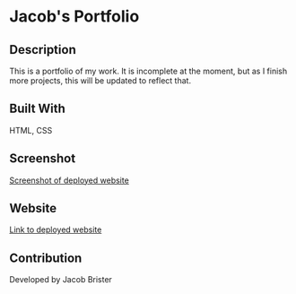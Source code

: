 # Jacob's Portfolio

## Description
This is a portfolio of my work. It is incomplete at the moment, but as I finish more projects, this will be updated to reflect that.

## Built With
HTML, CSS

## Screenshot
[Screenshot of deployed website](./assets/images/screenshot.png)

## Website
[Link to deployed website](https://jbrister71.github.io/jacobs-portfolio/)

## Contribution
Developed by Jacob Brister
